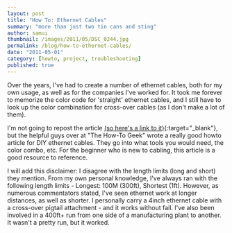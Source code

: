 ```yaml
---
layout: post
title: "How To: Ethernet Cables"
summary: "more than just two tin cans and sting"
author: samui
thumbnail: /images/2011/05/DSC_0244.jpg 
permalink: /blog/how-to-ethernet-cables/
date: "2011-05-01"
category: [howto, project, troubleshooting]
published: true
---
```


Over the years, I've had to create a number of ethernet cables, both for my own usage, as well as for the companies I've worked for. It took me forever to memorize the color code for 'straight' ethernet cables, and I still have to look up the color combination for cross-over cables (as I don't make a lot of them).

I'm not going to repost the article [(so here's a link to it)](http://www.howtogeek.com/60486/how-to-make-your-own-custom-length-network-cables/){:target="_blank"}, but the helpful guys over at "The How-To Geek" wrote a really good howto article for DIY ethernet cables. They go into what tools you would need, the color combo, etc. For the beginner who is new to cabling, this article is a good resource to reference.

I will add this disclaimer: I disagree with the length limits (long and short) they mention. From my own personal knowledge, I've always ran with the following length limits - Longest: 100M (300ft), Shortest (1ft). However, as numerous commentators stated, I've seen ethernet work at longer distances, as well as shorter. I personally carry a 4inch ethernet cable with a cross-over pigtail attachment - and it works without fail. I've also been involved in a 400ft+ run from one side of a manufacturing plant to another. It wasn't a pretty run, but it worked.
